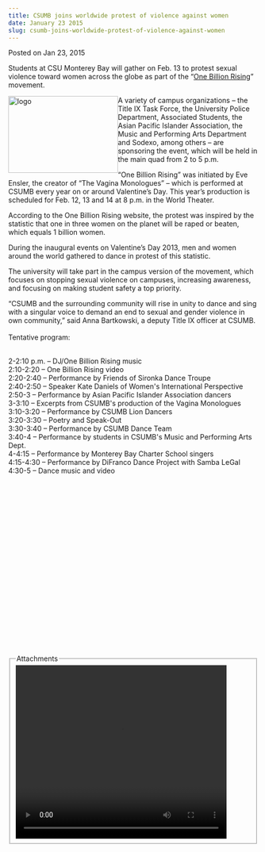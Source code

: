 ```yaml
---
title: CSUMB joins worldwide protest of violence against women
date: January 23 2015
slug: csumb-joins-worldwide-protest-of-violence-against-women
---
```





<span class="date">Posted on Jan 23, 2015    </span>
<p>Students at CSU Monterey Bay will gather on Feb. 13 to protest
sexual violence toward women across the globe as part of the
&#x201C;<a href="http://onebillionrising.org" rel="nofollow">One Billion
Rising</a>&#x201D; movement.</p>
<p><img alt="logo" src="http://news.csumb.edu/sites/default/files/65/attachments/news/images/logo_for_web.jpg" style="width:221px; height:155px; float:left">A variety of campus
organizations &#x2013; the Title IX Task Force, the University Police
Department, Associated Students, the Asian Pacific Islander
Association, the Music and Performing Arts Department and Sodexo,
among others &#x2013; are sponsoring the event, which will be held in the
main quad from 2 to 5 p.m.</img></p>
<p>&#x201C;One Billion Rising&#x201D; was initiated by Eve Ensler, the creator of
&#x201C;The Vagina Monologues&#x201D; &#x2013; which is performed at CSUMB every year on
or around Valentine&#x2019;s Day. This year&#x2019;s production is scheduled for
Feb. 12, 13 and 14 at 8 p.m. in the World Theater.</p>
<p>According to the One Billion Rising website, the protest was
inspired by the statistic that one in three women on the planet
will be raped or beaten, which equals 1 billion women.</p>
<p>During the inaugural events on Valentine&#x2019;s Day 2013, men and
women around the world gathered to dance in protest of this
statistic.</p>
<p>The university will take part in the campus version of the
movement, which focuses on stopping sexual violence on campuses,
increasing awareness, and focusing on making student safety a top
priority.</p>
<p>&#x201C;CSUMB and the surrounding community will rise in unity to dance
and sing with a singular voice to demand an end to sexual and
gender violence in own community,&#x201D; said Anna Bartkowski, a deputy
Title IX officer at CSUMB.<br>
<br>
Tentative program:</br></br></p>
<p>2-2:10 p.m. &#x2013; DJ/One Billion Rising music<br>
2:10-2:20 &#x2013; One Billion Rising video<br>
2:20-2:40 &#x2013; Performance by Friends of Sironka Dance Troupe<br>
2:40-2:50 &#x2013; Speaker Kate Daniels of Women&apos;s International
Perspective<br>
2:50-3 &#x2013; Performance by Asian Pacific Islander Association
dancers<br>
3-3:10 &#x2013; Excerpts from CSUMB&apos;s production of the Vagina
Monologues<br>
3:10-3:20 &#x2013; Performance by CSUMB Lion Dancers<br>
3:20-3:30 &#x2013; Poetry and Speak-Out<br>
3:30-3:40 &#x2013; Performance by CSUMB Dance Team<br>
3:40-4 &#x2013; Performance by students in CSUMB&apos;s Music and Performing
Arts Dept.<br>
4-4:15 &#x2013; Performance by Monterey Bay Charter School singers<br>
4:15-4:30 &#x2013; Performance by DiFranco Dance Project with Samba
LeGal&#xA0;<br>
4:30-5 &#x2013; Dance music and video&#xA0;<br>
&#xA0;</br></br></br></br></br></br></br></br></br></br></br></br></br></p>
<p><br>
&#xA0;</br></p>
<p>&#xA0;</p>
<p><br>
&#xA0;</br></p>
<fieldset class="fieldgroup group-attachments">
<legend>Attachments</legend>
<div class="field field-type-emvideo field-field-attach-video">
<div class="field-items">
<div class="field-item odd">
<div class="emvideo emvideo-video emvideo-youtube">
<div class="emfield-emvideo emfield-emvideo-youtube">
<div id="emvideo-youtube-flash-wrapper-1">
<!--<object type="application/x-shockwave-flash" height="350" width="425" data="http://www.youtube.com/v/gl2AO-7Vlzk&amp;rel=0&amp;enablejsapi=1&amp;playerapiid=ytplayer&amp;fs=1" id="emvideo-youtube-flash-1">
          <param name="movie" value="http://www.youtube.com/v/gl2AO-7Vlzk&amp;rel=0&amp;enablejsapi=1&amp;playerapiid=ytplayer&amp;fs=1" />
          <param name="allowScriptAccess" value="sameDomain"/>
          <param name="quality" value="best"/>
          <param name="allowFullScreen" value="true"/>
          <param name="bgcolor" value="#FFFFFF"/>
          <param name="scale" value="noScale"/>
          <param name="salign" value="TL"/>
          <param name="FlashVars" value="playerMode=embedded" />
          <param name="wmode" value="transparent" />
        </object>-->
<video controls="" width="425" height="350">
<source src="http://r3---sn-o097znez.googlevideo.com/videoplayback?expire=1422337641&amp;signature=F51AA38A74B4B331721BEB35DBC7376B8874427D.A6F8A917CCE7DEB4F83086ABA4A563B1A1D4E055&amp;source=youtube&amp;mm=31&amp;sparams=dur,id,initcwndbps,ip,ipbits,itag,mm,ms,mv,pl,ratebypass,source,upn,expire&amp;key=yt5&amp;ipbits=0&amp;initcwndbps=4356250&amp;ip=198.189.249.65&amp;mv=m&amp;upn=qIsBF0OLZrg&amp;dur=179.699&amp;id=o-AIX-NLXV0JJCmWzxc4FTzE1ERgEzJKv2eJQnX901raHR&amp;sver=3&amp;itag=18&amp;pl=23&amp;mt=1422315984&amp;ratebypass=yes&amp;fexp=900718,907263,916104,923368,927622,929821,930676,936121,9406392,941004,943917,947225,948124,952302,952605,952901,955301,957103,957105,957201,959701&amp;ms=au&amp;name=gl2AO-7Vlzk" type="video/mp4"/></video></div>
</div>
</div>
</div>
</div>
</div>
</fieldset>






